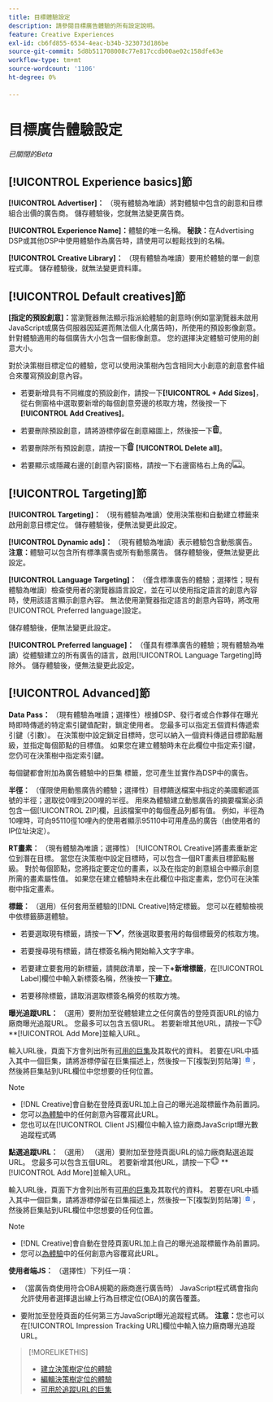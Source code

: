 ```yaml
---
title: 目標體驗設定
description: 請參閱目標廣告體驗的所有設定說明。
feature: Creative Experiences
exl-id: cb6fd855-6534-4eac-b34b-323073d186be
source-git-commit: 5d8b511708008c77e817ccdb00ae02c158dfe63e
workflow-type: tm+mt
source-wordcount: '1106'
ht-degree: 0%

---
```


# 目標廣告體驗設定

*已關閉的Beta*

## [!UICONTROL Experience basics]節

**[!UICONTROL Advertiser]：** （現有體驗為唯讀）將對體驗中包含的創意和目標組合出價的廣告商。 儲存體驗後，您就無法變更廣告商。

**[!UICONTROL Experience Name]：**&#x200B;體驗的唯一名稱。 **秘訣：**&#x200B;在Advertising DSP或其他DSP中使用體驗作為廣告時，請使用可以輕鬆找到的名稱。

**[!UICONTROL Creative Library]：** （現有體驗為唯讀）要用於體驗的單一創意程式庫。 儲存體驗後，就無法變更資料庫。

## [!UICONTROL Default creatives]節

**\[指定的預設創意\]：**&#x200B;當瀏覽器無法顯示指派給體驗的創意時(例如當瀏覽器未啟用JavaScript或廣告伺服器因延遲而無法個人化廣告時)，所使用的預設影像創意。 針對體驗適用的每個廣告大小包含一個影像創意。 您的選擇決定體驗可使用的創意大小。<!-- In the legacy product, you selected the ad sizes for the experience, and then selected default images for each of those ad sizes. This feels a little wonky in that there isn't a distinct/obvious "Creative Sizes" setting to reference. -->

對於決策樹目標定位的體驗，您可以使用決策樹內包含相同大小創意的創意套件組合來覆寫預設創意內容。<!-- verify -->

* 若要新增具有不同維度的預設創作，請按一下&#x200B;**[!UICONTROL + Add Sizes]**，從右側窗格中選取要新增的每個創意旁邊的核取方塊，然後按一下&#x200B;**[!UICONTROL Add Creatives]**。

* 若要刪除預設創意，請將游標停留在創意縮圖上，然後按一下![刪除](/help/creative/assets/delete.png "刪除")。

* 若要刪除所有預設創意，請按一下![刪除](/help/creative/assets/delete.png "刪除") **[!UICONTROL Delete all]**。

* 若要顯示或隱藏右邊的[創意內容]窗格，請按一下右邊窗格右上角的![顯示/隱藏](/help/creative/assets/hide-show-creatives.png "顯示/隱藏")。

## [!UICONTROL Targeting]節

**[!UICONTROL Targeting]：** （現有體驗為唯讀）使用決策樹和自動建立標籤來啟用創意目標定位。 儲存體驗後，便無法變更此設定。

**[!UICONTROL Dynamic ads]：** （現有體驗為唯讀）表示體驗包含動態廣告。 **注意：**&#x200B;體驗可以包含所有標準廣告或所有動態廣告。 儲存體驗後，便無法變更此設定。

**[!UICONTROL Language Targeting]：** （僅含標準廣告的體驗；選擇性；現有體驗為唯讀）檢查使用者的瀏覽器語言設定，並在可以使用指定語言的創意內容時，使用該語言顯示創意內容。 無法使用瀏覽器指定語言的創意內容時，將改用[!UICONTROL Preferred language]設定。

儲存體驗後，便無法變更此設定。

**[!UICONTROL Preferred language]：** （僅具有標準廣告的體驗；現有體驗為唯讀）從體驗建立的所有廣告的語言，啟用[!UICONTROL Language Targeting]時除外。 儲存體驗後，便無法變更此設定。

## [!UICONTROL Advanced]節

**Data Pass：** （現有體驗為唯讀；選擇性）根據DSP、發行者或合作夥伴在曝光時即時傳遞的特定索引鍵值配對，鎖定使用者。 您最多可以指定五個資料傳遞索引鍵（引數）。 在決策樹中設定鎖定目標時，您可以納入一個資料傳遞目標節點層級，並指定每個節點的目標值。 如果您在建立體驗時未在此欄位中指定索引鍵，您仍可在決策樹中指定索引鍵。<!-- May move this to just within the decision tree.  -->

每個鍵都會附加為廣告體驗中的巨集
標籤，您可產生並實作為DSP中的廣告。

**半徑：** （僅限使用動態廣告的體驗；選擇性）目標饋送檔案中指定的美國郵遞區號的半徑；選取從0哩到200哩的半徑。 用來為體驗建立動態廣告的摘要檔案必須包含一個[!UICONTROL ZIP]欄<!-- or a user-named column mapped to a ZIP column -->，且該檔案中的每個產品列都有值。 例如，半徑為10哩時，可向95110徑10哩內的使用者顯示95110中可用產品的廣告（由使用者的IP位址決定）。

**RT畫素：** （現有體驗為唯讀；選擇性） [!UICONTROL Creative]將畫素重新定位到潛在目標。 當您在決策樹中設定目標時，可以包含一個RT畫素目標節點層級。 對於每個節點，您將指定要定位的畫素，以及在指定的創意組合中顯示創意所需的畫素屬性值。 如果您在建立體驗時未在此欄位中指定畫素，您仍可在決策樹中指定畫素。<!-- May move this to just within the decision tree. -->

**標籤：**<!-- should be "Labels" --> （選用）任何套用至體驗的[!DNL Creative]特定標籤。 您可以在體驗<!-- sic -->檢視中依標籤篩選體驗。

* 若要選取現有標籤，請按一下![向下](/help/creative/assets/chevron-down.png "向下")，然後選取要套用的每個標籤旁的核取方塊。

* 若要搜尋現有標籤，請在標簽名稱內開始輸入文字字串。

* 若要建立要套用的新標籤，請開啟清單，按一下&#x200B;**+新增標籤**，在[!UICONTROL Label]欄位中輸入新標簽名稱，然後按一下&#x200B;**建立**。

* 若要移除標籤，請取消選取標簽名稱旁的核取方塊。

**曝光追蹤URL：** （選用）要附加至從體驗建立之任何廣告的登陸頁面URL的協力廠商曝光追蹤URL。 您最多可以包含五個URL。 若要新增其他URL，請按一下![圖示](/help/creative/assets/create.png) **[!UICONTROL Add More]並輸入URL。

輸入URL後，頁面下方會列出所有[可用的巨集](/help/creative/creative-macros.md)及其取代的資料。 若要在URL中插入其中一個巨集，請將游標停留在巨集描述上，然後按一下[複製到剪貼簿] ![&#128279;](/help/creative/assets/copy-to-clipboard.png " [複製到剪貼簿] ")，然後將巨集貼到URL欄位中您想要的任何位置。

>[!NOTE]
>
>* [!DNL Creative]會自動在登陸頁面URL加上自己的曝光追蹤標籤作為前置詞。
>* 您可以[為體驗](experience-tracking-urls-targeting.md)中的任何創意內容覆寫此URL。
>* 您也可以在[!UICONTROL Client JS]欄位中輸入協力廠商JavaScript曝光數追蹤程式碼

**點選追蹤URL：** （選用） （選用）要附加至登陸頁面URL的協力廠商點選追蹤URL。 您最多可以包含五個URL。 若要新增其他URL，請按一下![圖示](/help/creative/assets/create.png) **[!UICONTROL Add More]並輸入URL。

輸入URL後，頁面下方會列出所有[可用的巨集](/help/creative/creative-macros.md)及其取代的資料。 若要在URL中插入其中一個巨集，請將游標停留在巨集描述上，然後按一下[複製到剪貼簿] ![&#128279;](/help/creative/assets/copy-to-clipboard.png " [複製到剪貼簿] ")，然後將巨集貼到URL欄位中您想要的任何位置。

>[!NOTE]
>
>* [!DNL Creative]會自動在登陸頁面URL加上自己的曝光追蹤標籤作為前置詞。
>* 您可以[為體驗](experience-tracking-urls-targeting.md)中的任何創意內容覆寫此URL。

**使用者端JS：** （選擇性）下列任一項：

* （當廣告商使用符合OBA規範的廠商進行廣告時） JavaScript程式碼會指向允許使用者選擇退出線上行為目標定位(OBA)的廣告覆蓋。

* 要附加至登陸頁面的任何第三方JavaScript曝光追蹤程式碼。 **注意：**&#x200B;您也可以在[!UICONTROL Impression Tracking URL]欄位中輸入協力廠商曝光追蹤URL。

>[!MORELIKETHIS]
>
>* [建立決策樹定位的體驗](experience-create-targeting.md)
>* [編輯決策樹定位的體驗](experience-edit-targeting.md)
>* [可用於追蹤URL的巨集](/help/creative/creative-macros.md)
